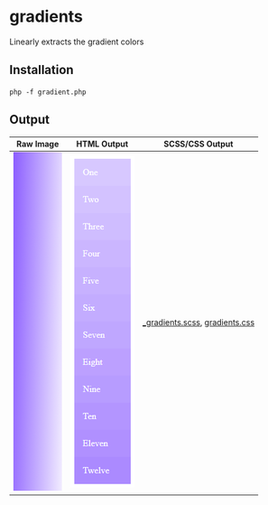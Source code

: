 # gradients
Linearly extracts the gradient colors

## Installation

    php -f gradient.php

## Output
Raw Image             | HTML Output             | SCSS/CSS Output
--------------------- | ----------------------- | ----------
![Raw](/gradients.png) | ![Output](/output.png)  | [_gradients.scss](_gradients.scss), [gradients.css](gradients.css)
